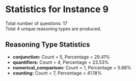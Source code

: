# Statistics for Instance 9<br/>
Total number of questions: 17<br/>
Total 4 unique reasoning types are produced.<br/>
## Reasoning Type Statistics<br/>
- **conjunction:** Count = 5, Percentage = 29.41%<br/>
- **quantifiers:** Count = 4, Percentage = 23.53%<br/>
- **numerical_comparison:** Count = 1, Percentage = 5.88%<br/>
- **counting:** Count = 7, Percentage = 41.18%<br/>
